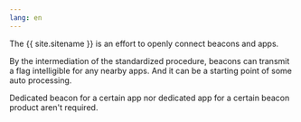 ```yaml
---
lang: en
---
```

The {{ site.sitename }} is an effort to openly connect beacons and apps.

By the intermediation of the standardized procedure, beacons can transmit a flag intelligible for any nearby apps. And it can be a starting point of some auto processing.

Dedicated beacon for a certain app nor dedicated app for a certain beacon product aren't required.

